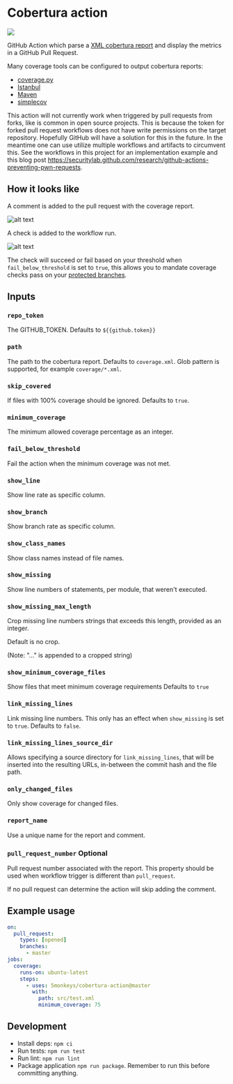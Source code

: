 # Cobertura action

![](https://github.com/5monkeys/cobertura-action/workflows/Test/badge.svg)

GitHub Action which parse a [XML cobertura report](http://cobertura.github.io/cobertura/) and display the metrics in a GitHub Pull Request.

Many coverage tools can be configured to output cobertura reports:

* [coverage.py](https://coverage.readthedocs.io/en/latest/cmd.html#xml-reporting)
* [Istanbul](https://istanbul.js.org/docs/advanced/alternative-reporters/#cobertura)
* [Maven](https://www.mojohaus.org/cobertura-maven-plugin/)
* [simplecov](https://github.com/colszowka/simplecov/blob/master/doc/alternate-formatters.md#simplecov-cobertura)

This action will not currently work when triggered by pull requests from forks, like is common in open source projects.
This is because the token for forked pull request workflows does not have write permissions on the target repository.
Hopefully GitHub will have a solution for this in the future. In the meantime one can use utilize multiple workflows and
artifacts to circumvent this. See the workflows in this project for an implementation example and this blog post https://securitylab.github.com/research/github-actions-preventing-pwn-requests.


## How it looks like

A comment is added to the pull request with the coverage report.

![alt text](img/comment.png "Pull request comment with metrics")

A check is added to the workflow run.

![alt text](img/check.png "Check with metrics")

The check will succeed or fail based on your threshold when `fail_below_threshold` is set to `true`, this allows you to mandate coverage checks pass on your [protected branches](https://docs.github.com/en/github/administering-a-repository/defining-the-mergeability-of-pull-requests/about-protected-branches).

## Inputs

### `repo_token`

The GITHUB_TOKEN. Defaults to `${{github.token}}`

### `path`

The path to the cobertura report. Defaults to `coverage.xml`. Glob pattern is supported, for example `coverage/*.xml`.

### `skip_covered`

If files with 100% coverage should be ignored. Defaults to `true`.

### `minimum_coverage`

The minimum allowed coverage percentage as an integer.

### `fail_below_threshold`

Fail the action when the minimum coverage was not met.

### `show_line`

Show line rate as specific column.

### `show_branch`

Show branch rate as specific column.

### `show_class_names`

Show class names instead of file names.

### `show_missing`

Show line numbers of statements, per module, that weren't executed.

### `show_missing_max_length`

Crop missing line numbers strings that exceeds this length, provided as an integer.

Default is no crop.

(Note: "&hellip;" is appended to a cropped string)

### `show_minimum_coverage_files`

Show files that meet minimum coverage requirements
Defaults to `true`

### `link_missing_lines`

Link missing line numbers. This only has an effect when `show_missing` is set to `true`.
Defaults to `false`.

### `link_missing_lines_source_dir`

Allows specifying a source directory for `link_missing_lines`, that will be inserted
into the resulting URLs, in-between the commit hash and the file path.

### `only_changed_files`

Only show coverage for changed files.

### `report_name`

Use a unique name for the report and comment.

### `pull_request_number` **Optional**

Pull request number associated with the report. This property should be used when workflow trigger is different than `pull_request`.

If no pull request can determine the action will skip adding the comment.

## Example usage

```yaml
on:
  pull_request:
    types: [opened]
    branches:
      - master
jobs:
  coverage:
    runs-on: ubuntu-latest
    steps:
      - uses: 5monkeys/cobertura-action@master
        with:
          path: src/test.xml
          minimum_coverage: 75
```

## Development

- Install deps: `npm ci`
- Run tests: `npm run test`
- Run lint: `npm run lint`
- Package application `npm run package`. Remember to run this before committing anything.
